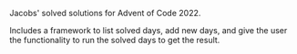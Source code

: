 
Jacobs' solved solutions for Advent of Code 2022.

Includes a framework to list solved days, add new days, and give the user the functionality to run the solved days to get the result.